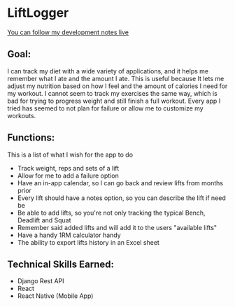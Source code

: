 # LiftLogger
[You can follow my development notes live](https://mailuc-my.sharepoint.com/:o:/g/personal/woessnrw_mail_uc_edu/Ej6JKrPRPCNKvR1XEmHhwUIBwSf2vXG5rDgKGZ4oo6gPbA?e=GXJbws)
## Goal:
I can track my diet with a wide variety of applications, and it helps me remember what I ate and the amount I ate. This is useful because It lets me adjust my nutrition based on how I feel and the amount of calories I need for my workout. I cannot seem to track my exercises the same way, which is bad for trying to progress weight and still finish a full workout. Every app I tried has seemed to not plan for failure or allow me to customize my workouts.

## Functions:

This is a list of what I wish for the app to do

-   Track weight, reps and sets of a lift
-   Allow for me to add a failure option
-   Have an in-app calendar, so I can go back and review lifts from months prior
-   Every lift should have a notes option, so you can describe the lift if need be
-   Be able to add lifts, so you're not only tracking the typical Bench, Deadlift and Squat
-   Remember said added lifts and will add it to the users "available lifts"
-   Have a handy 1RM calculator handy
-   The ability to export lifts history in an Excel sheet

## Technical Skills Earned:
-  Django Rest API
-  React
-   React Native (Mobile App)



